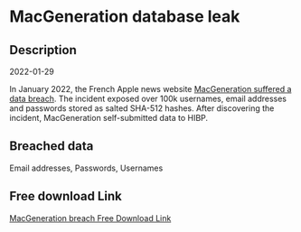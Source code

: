 # MacGeneration database leak

## Description

2022-01-29

In January 2022, the French Apple news website <a href="https://www.macg.co/macgeneration/2022/02/macgeneration-victime-dune-attaque-informatique-127149" target="_blank" rel="noopener">MacGeneration suffered a data breach</a>. The incident exposed over 100k usernames, email addresses and passwords stored as salted SHA-512 hashes. After discovering the incident, MacGeneration self-submitted data to HIBP.

## Breached data

Email addresses, Passwords, Usernames

## Free download Link

[MacGeneration breach Free Download Link](https://tinyurl.com/2b2k277t)